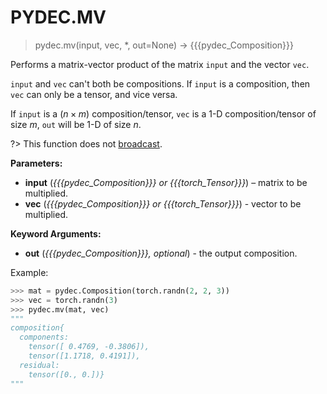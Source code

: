 # PYDEC.MV
> pydec.mv(input, vec, *, out=None) →  {{{pydec_Composition}}}

Performs a matrix-vector product of the matrix `input` and the vector `vec`.

`input` and `vec` can't both be compositions. If `input` is a composition, then `vec` can only be a tensor, and vice versa.

If `input` is a $(n\times m)$ composition/tensor, `vec` is a 1-D composition/tensor of size $m$, `out` will be 1-D of size $n$.

?> This function does not [broadcast](https://pytorch.org/docs/stable/notes/broadcasting.html#broadcasting-semantics).


**Parameters:**

* **input** (*{{{pydec_Composition}}} or {{{torch_Tensor}}}*) – matrix to be multiplied.
* **vec** (*{{{pydec_Composition}}} or {{{torch_Tensor}}}*) - vector to be multiplied.

**Keyword Arguments:**
* **out** (*{{{pydec_Composition}}}, optional*) - the output composition.


Example:
```python
>>> mat = pydec.Composition(torch.randn(2, 2, 3))
>>> vec = torch.randn(3)
>>> pydec.mv(mat, vec)
"""
composition{
  components:
    tensor([ 0.4769, -0.3806]),
    tensor([1.1718, 0.4191]),
  residual:
    tensor([0., 0.])}
"""
```
